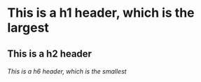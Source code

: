 # This is a h1 header, which is the largest #
## This is a h2 header ##
###### This is a h6 header, which is the smallest ######
